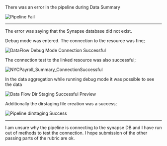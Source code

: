 There was an error in the pipeline during Data Summary

![Pipeline Fail](https://github.com/user-attachments/assets/8031cce4-9956-42bd-b1bd-030420e3cd4d)

---

The error was saying that the Synapse database did not exist. 

Debug mode was entered. The connection to the resource was fine;

![DataFlow Debug Mode Connection Successful](https://github.com/user-attachments/assets/1ee70e89-4e1e-4eee-a0b5-699a9336db87)

The connection test to the linked resource was also successful;

![NYCPayroll_Summary_ConnectionSuccessful](https://github.com/user-attachments/assets/be54d686-927c-4dc9-8224-4419077d909d)

In the data aggregation while running debug mode it was possible to see the data

![Data Flow Dir Staging Successful Preview](https://github.com/user-attachments/assets/24ef933f-a52f-4fb0-a5fa-5dcfb65ef13f)

Additionally the dirstaging file creation was a success;

![Pipeline dirstaging Success](https://github.com/user-attachments/assets/014f14ed-d45b-412d-9977-cdce8a9379ce)

---

I am unsure why the pipeline is connecting to the synapse DB and I have run out of methods to test the connection. I hope submission of the other passing parts of the rubric are ok.

